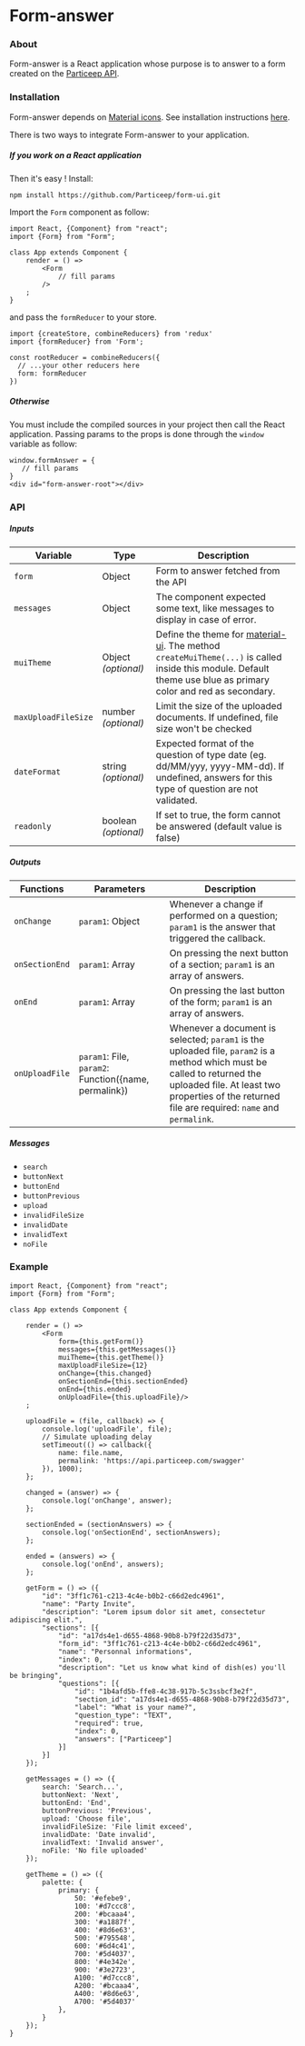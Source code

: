 # Form-answer

### About

Form-answer is a React application whose purpose is to answer to a form created on the [Particeep API](https://api.particeep.com/swagger#/form).

### Installation

Form-answer depends on [Material icons](https://material.io/icons/). See installation instructions [here](http://google.github.io/material-design-icons/#icon-font-for-the-web).

There is two ways to integrate Form-answer to your application.

##### If you work on a React application

Then it's easy ! Install:
```
npm install https://github.com/Particeep/form-ui.git
```

Import the `Form` component as follow:
```
import React, {Component} from "react";
import {Form} from "Form";

class App extends Component {
    render = () => 
        <Form
            // fill params
        />
    ;
}
```

and pass the `formReducer` to your store.
```
import {createStore, combineReducers} from 'redux'
import {formReducer} from 'Form';

const rootReducer = combineReducers({
  // ...your other reducers here
  form: formReducer
})
```

##### Otherwise

You must include the compiled sources in your project then call the React application. Passing params to the props is done through the `window` variable as follow:
 ```
 window.formAnswer = {
    // fill params
 }
 <div id="form-answer-root"></div>
 
 ```
 
### API

##### Inputs

| Variable                | Type                                       | Description                                                                                                                                                                                                                                       |
|-------------------------|--------------------------------------------|---------------------------------------------------------------------------------------------------------------------------------------------------------------------------------------------------------------------------------------------------|
| `form`                  | Object                                     | Form to answer fetched from the API                                                                                                                                                                                                               |
| `messages`              | Object                                     | The component expected some text, like messages to display in case of error.                                                                                                                                                                      |
| `muiTheme`              | Object _(optional)_                        | Define the theme for [material-ui](https://material-ui-1dab0.firebaseapp.com/customization/themes/). The method `createMuiTheme(...)` is called inside this module. Default theme use blue as primary color and red as secondary.                 |
| `maxUploadFileSize`     | number _(optional)_                        | Limit the size of the uploaded documents. If undefined, file size won't be checked                                                                                                                                                                |
| `dateFormat`            | string _(optional)_                        | Expected format of the question of type date (eg. dd/MM/yyy, yyyy-MM-dd). If undefined, answers for this type of question are not validated.                                                                                                      |
| `readonly`              | boolean _(optional)_                       | If set to true, the form cannot be answered (default value is false)                                                                                                                                                                              |

##### Outputs

| Functions               | Parameters                                        | Description                                                                                                                                                                                                                 |
|-------------------------|---------------------------------------------------|-----------------------------------------------------------------------------------------------------------------------------------------------------------------------------------------------------------------------------|
| `onChange`              | `param1`: Object                                    | Whenever a change if performed on a question; `param1` is the answer that triggered the callback.                                                                                                                           |
| `onSectionEnd`          | `param1`: Array                             | On pressing the next button of a section; `param1` is an array of answers.                                                                                                                                          |
| `onEnd`                 | `param1`: Array                                    | On pressing the last button of the form; `param1` is an array of answers.                                                                                                                                                  |
| `onUploadFile`          | `param1`: File, `param2`: Function({name, permalink}) | Whenever a document is selected; `param1` is the uploaded file, `param2` is a method which must be called to returned the uploaded file. At least two properties of the returned file are required: `name` and `permalink`. |


##### Messages

* `search`
* `buttonNext`
* `buttonEnd`
* `buttonPrevious`
* `upload`
* `invalidFileSize`
* `invalidDate`
* `invalidText`
* `noFile`


### Example

```
import React, {Component} from "react";
import {Form} from "Form";

class App extends Component {

    render = () =>
        <Form
            form={this.getForm()}
            messages={this.getMessages()}
            muiTheme={this.getTheme()}
            maxUploadFileSize={12}
            onChange={this.changed}
            onSectionEnd={this.sectionEnded}
            onEnd={this.ended}
            onUploadFile={this.uploadFile}/>
    ;

    uploadFile = (file, callback) => {
        console.log('uploadFile', file);
        // Simulate uploading delay
        setTimeout(() => callback({
            name: file.name,
            permalink: 'https://api.particeep.com/swagger'
        }), 1000);
    };

    changed = (answer) => {
        console.log('onChange', answer);
    };

    sectionEnded = (sectionAnswers) => {
        console.log('onSectionEnd', sectionAnswers);
    };

    ended = (answers) => {
        console.log('onEnd', answers);
    };

    getForm = () => ({
        "id": "3ff1c761-c213-4c4e-b0b2-c66d2edc4961",
        "name": "Party Invite",
        "description": "Lorem ipsum dolor sit amet, consectetur adipiscing elit.",
        "sections": [{
            "id": "a17ds4e1-d655-4868-90b8-b79f22d35d73",
            "form_id": "3ff1c761-c213-4c4e-b0b2-c66d2edc4961",
            "name": "Personnal informations",
            "index": 0,
            "description": "Let us know what kind of dish(es) you'll be bringing",
            "questions": [{
                "id": "1b4afd5b-ffe8-4c38-917b-5c3ssbcf3e2f",
                "section_id": "a17ds4e1-d655-4868-90b8-b79f22d35d73",
                "label": "What is your name?",
                "question_type": "TEXT",
                "required": true,
                "index": 0,
                "answers": ["Particeep"]
            }]
        }]
    });
    
    getMessages = () => ({
        search: 'Search...',
        buttonNext: 'Next',
        buttonEnd: 'End',
        buttonPrevious: 'Previous',
        upload: 'Choose file',
        invalidFileSize: 'File limit exceed',
        invalidDate: 'Date invalid',
        invalidText: 'Invalid answer',
        noFile: 'No file uploaded'
    });
            
    getTheme = () => ({
        palette: {
            primary: {
                50: '#efebe9',
                100: '#d7ccc8',
                200: '#bcaaa4',
                300: '#a1887f',
                400: '#8d6e63',
                500: '#795548',
                600: '#6d4c41',
                700: '#5d4037',
                800: '#4e342e',
                900: '#3e2723',
                A100: '#d7ccc8',
                A200: '#bcaaa4',
                A400: '#8d6e63',
                A700: '#5d4037'
            },
        }
    });
}
```
